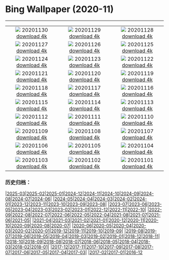 # Bing Wallpaper (2020-11)
**************
| | | |
| :----: | :----: | :----: |
| ![](https://www.bing.com/th?id=OHR.HocesDuraton_ZH-CN2152159552_1920x1080.jpg) 20201130 [download 4k](https://www.bing.com/th?id=OHR.HocesDuraton_ZH-CN2152159552_UHD.jpg) | ![](https://www.bing.com/th?id=OHR.EDCScotland_ZH-CN2038527689_1920x1080.jpg) 20201129 [download 4k](https://www.bing.com/th?id=OHR.EDCScotland_ZH-CN2038527689_UHD.jpg) | ![](https://www.bing.com/th?id=OHR.MountTaranaki_ZH-CN1962085466_1920x1080.jpg) 20201128 [download 4k](https://www.bing.com/th?id=OHR.MountTaranaki_ZH-CN1962085466_UHD.jpg) |
| ![](https://www.bing.com/th?id=OHR.ValCervara_ZH-CN1889046979_1920x1080.jpg) 20201127 [download 4k](https://www.bing.com/th?id=OHR.ValCervara_ZH-CN1889046979_UHD.jpg) | ![](https://www.bing.com/th?id=OHR.NaturesWindowLookout_ZH-CN1799883608_1920x1080.jpg) 20201126 [download 4k](https://www.bing.com/th?id=OHR.NaturesWindowLookout_ZH-CN1799883608_UHD.jpg) | ![](https://www.bing.com/th?id=OHR.ChipmunkJP_ZH-CN1697070440_1920x1080.jpg) 20201125 [download 4k](https://www.bing.com/th?id=OHR.ChipmunkJP_ZH-CN1697070440_UHD.jpg) |
| ![](https://www.bing.com/th?id=OHR.CPMall_ZH-CN1202155438_1920x1080.jpg) 20201124 [download 4k](https://www.bing.com/th?id=OHR.CPMall_ZH-CN1202155438_UHD.jpg) | ![](https://www.bing.com/th?id=OHR.AsilomarSB_ZH-CN1074865975_1920x1080.jpg) 20201123 [download 4k](https://www.bing.com/th?id=OHR.AsilomarSB_ZH-CN1074865975_UHD.jpg) | ![](https://www.bing.com/th?id=OHR.BernCH_ZH-CN0890742909_1920x1080.jpg) 20201122 [download 4k](https://www.bing.com/th?id=OHR.BernCH_ZH-CN0890742909_UHD.jpg) |
| ![](https://www.bing.com/th?id=OHR.Dromling_ZH-CN0730577626_1920x1080.jpg) 20201121 [download 4k](https://www.bing.com/th?id=OHR.Dromling_ZH-CN0730577626_UHD.jpg) | ![](https://www.bing.com/th?id=OHR.NCHighCountry_ZH-CN0617631531_1920x1080.jpg) 20201120 [download 4k](https://www.bing.com/th?id=OHR.NCHighCountry_ZH-CN0617631531_UHD.jpg) | ![](https://www.bing.com/th?id=OHR.MontBlancPeak_ZH-CN0459151326_1920x1080.jpg) 20201119 [download 4k](https://www.bing.com/th?id=OHR.MontBlancPeak_ZH-CN0459151326_UHD.jpg) |
| ![](https://www.bing.com/th?id=OHR.ToucanCostaRica_ZH-CN0876149105_1920x1080.jpg) 20201118 [download 4k](https://www.bing.com/th?id=OHR.ToucanCostaRica_ZH-CN0876149105_UHD.jpg) | ![](https://www.bing.com/th?id=OHR.InukshukLights_ZH-CN0756858983_1920x1080.jpg) 20201117 [download 4k](https://www.bing.com/th?id=OHR.InukshukLights_ZH-CN0756858983_UHD.jpg) | ![](https://www.bing.com/th?id=OHR.MischwaldFuessen_ZH-CN0005213724_1920x1080.jpg) 20201116 [download 4k](https://www.bing.com/th?id=OHR.MischwaldFuessen_ZH-CN0005213724_UHD.jpg) |
| ![](https://www.bing.com/th?id=OHR.HokkaidoShida_ZH-CN0103354943_1920x1080.jpg) 20201115 [download 4k](https://www.bing.com/th?id=OHR.HokkaidoShida_ZH-CN0103354943_UHD.jpg) | ![](https://www.bing.com/th?id=OHR.LupineNZ_ZH-CN0613960648_1920x1080.jpg) 20201114 [download 4k](https://www.bing.com/th?id=OHR.LupineNZ_ZH-CN0613960648_UHD.jpg) | ![](https://www.bing.com/th?id=OHR.DiwaliRangoli_ZH-CN0293298599_1920x1080.jpg) 20201113 [download 4k](https://www.bing.com/th?id=OHR.DiwaliRangoli_ZH-CN0293298599_UHD.jpg) |
| ![](https://www.bing.com/th?id=OHR.RavensSnow_ZH-CN0153928643_1920x1080.jpg) 20201112 [download 4k](https://www.bing.com/th?id=OHR.RavensSnow_ZH-CN0153928643_UHD.jpg) | ![](https://www.bing.com/th?id=OHR.ConneryPond_ZH-CN9900515488_1920x1080.jpg) 20201111 [download 4k](https://www.bing.com/th?id=OHR.ConneryPond_ZH-CN9900515488_UHD.jpg) | ![](https://www.bing.com/th?id=OHR.EsskastanieD_ZH-CN9736686128_1920x1080.jpg) 20201110 [download 4k](https://www.bing.com/th?id=OHR.EsskastanieD_ZH-CN9736686128_UHD.jpg) |
| ![](https://www.bing.com/th?id=OHR.LakotaBadlands_ZH-CN0151830089_1920x1080.jpg) 20201109 [download 4k](https://www.bing.com/th?id=OHR.LakotaBadlands_ZH-CN0151830089_UHD.jpg) | ![](https://www.bing.com/th?id=OHR.PiedmontRegion_ZH-CN9956166156_1920x1080.jpg) 20201108 [download 4k](https://www.bing.com/th?id=OHR.PiedmontRegion_ZH-CN9956166156_UHD.jpg) | ![](https://www.bing.com/th?id=OHR.DerwentIsle_ZH-CN9777894186_1920x1080.jpg) 20201107 [download 4k](https://www.bing.com/th?id=OHR.DerwentIsle_ZH-CN9777894186_UHD.jpg) |
| ![](https://www.bing.com/th?id=OHR.BigBison_ZH-CN9480861825_1920x1080.jpg) 20201106 [download 4k](https://www.bing.com/th?id=OHR.BigBison_ZH-CN9480861825_UHD.jpg) | ![](https://www.bing.com/th?id=OHR.TwoWest_ZH-CN9396182448_1920x1080.jpg) 20201105 [download 4k](https://www.bing.com/th?id=OHR.TwoWest_ZH-CN9396182448_UHD.jpg) | ![](https://www.bing.com/th?id=OHR.Albarracin_ZH-CN0019262872_1920x1080.jpg) 20201104 [download 4k](https://www.bing.com/th?id=OHR.Albarracin_ZH-CN0019262872_UHD.jpg) |
| ![](https://www.bing.com/th?id=OHR.KobukRiver_ZH-CN9932342738_1920x1080.jpg) 20201103 [download 4k](https://www.bing.com/th?id=OHR.KobukRiver_ZH-CN9932342738_UHD.jpg) | ![](https://www.bing.com/th?id=OHR.LochLeum_ZH-CN9620588759_1920x1080.jpg) 20201102 [download 4k](https://www.bing.com/th?id=OHR.LochLeum_ZH-CN9620588759_UHD.jpg) | ![](https://www.bing.com/th?id=OHR.TorngatsMt_ZH-CN9391633217_1920x1080.jpg) 20201101 [download 4k](https://www.bing.com/th?id=OHR.TorngatsMt_ZH-CN9391633217_UHD.jpg) |

### 历史归档：

|[2025-03](bing/2025-03/2025-03.md)|[2025-02](bing/2025-02/2025-02.md)|[2025-01](bing/2025-01/2025-01.md)|[2024-12](bing/2024-12/2024-12.md)|[2024-11](bing/2024-11/2024-11.md)|[2024-10](bing/2024-10/2024-10.md)|[2024-09](bing/2024-09/2024-09.md)|[2024-08](bing/2024-08/2024-08.md)|[2024-07](bing/2024-07/2024-07.md)|[2024-06](bing/2024-06/2024-06.md)|
|[2024-05](bing/2024-05/2024-05.md)|[2024-04](bing/2024-04/2024-04.md)|[2024-03](bing/2024-03/2024-03.md)|[2024-02](bing/2024-02/2024-02.md)|[2024-01](bing/2024-01/2024-01.md)|[2023-12](bing/2023-12/2023-12.md)|[2023-11](bing/2023-11/2023-11.md)|[2023-10](bing/2023-10/2023-10.md)|[2023-09](bing/2023-09/2023-09.md)|[2023-08](bing/2023-08/2023-08.md)|
|[2023-07](bing/2023-07/2023-07.md)|[2023-06](bing/2023-06/2023-06.md)|[2023-05](bing/2023-05/2023-05.md)|[2023-04](bing/2023-04/2023-04.md)|[2023-03](bing/2023-03/2023-03.md)|[2023-02](bing/2023-02/2023-02.md)|[2023-01](bing/2023-01/2023-01.md)|[2022-12](bing/2022-12/2022-12.md)|[2022-11](bing/2022-11/2022-11.md)|[2022-10](bing/2022-10/2022-10.md)|
|[2022-09](bing/2022-09/2022-09.md)|[2022-08](bing/2022-08/2022-08.md)|[2022-07](bing/2022-07/2022-07.md)|[2022-06](bing/2022-06/2022-06.md)|[2022-05](bing/2022-05/2022-05.md)|[2022-04](bing/2022-04/2022-04.md)|[2021-08](bing/2021-08/2021-08.md)|[2021-07](bing/2021-07/2021-07.md)|[2021-06](bing/2021-06/2021-06.md)|[2021-05](bing/2021-05/2021-05.md)|
|[2021-04](bing/2021-04/2021-04.md)|[2021-03](bing/2021-03/2021-03.md)|[2021-02](bing/2021-02/2021-02.md)|[2021-01](bing/2021-01/2021-01.md)|[2020-12](bing/2020-12/2020-12.md)|[2020-11](bing/2020-11/2020-11.md)|[2020-10](bing/2020-10/2020-10.md)|[2020-09](bing/2020-09/2020-09.md)|[2020-08](bing/2020-08/2020-08.md)|[2020-07](bing/2020-07/2020-07.md)|
|[2020-06](bing/2020-06/2020-06.md)|[2020-05](bing/2020-05/2020-05.md)|[2020-04](bing/2020-04/2020-04.md)|[2020-03](bing/2020-03/2020-03.md)|[2020-02](bing/2020-02/2020-02.md)|[2020-01](bing/2020-01/2020-01.md)|[2019-12](bing/2019-12/2019-12.md)|[2019-11](bing/2019-11/2019-11.md)|[2019-10](bing/2019-10/2019-10.md)|[2019-09](bing/2019-09/2019-09.md)|
|[2019-08](bing/2019-08/2019-08.md)|[2019-07](bing/2019-07/2019-07.md)|[2019-06](bing/2019-06/2019-06.md)|[2019-05](bing/2019-05/2019-05.md)|[2019-04](bing/2019-04/2019-04.md)|[2019-03](bing/2019-03/2019-03.md)|[2019-02](bing/2019-02/2019-02.md)|[2019-01](bing/2019-01/2019-01.md)|[2018-12](bing/2018-12/2018-12.md)|[2018-11](bing/2018-11/2018-11.md)|
|[2018-10](bing/2018-10/2018-10.md)|[2018-09](bing/2018-09/2018-09.md)|[2018-08](bing/2018-08/2018-08.md)|[2018-07](bing/2018-07/2018-07.md)|[2018-06](bing/2018-06/2018-06.md)|[2018-05](bing/2018-05/2018-05.md)|[2018-04](bing/2018-04/2018-04.md)|[2018-03](bing/2018-03/2018-03.md)|[2018-02](bing/2018-02/2018-02.md)|[2018-01](bing/2018-01/2018-01.md)|
|[2017-12](bing/2017-12/2017-12.md)|[2017-11](bing/2017-11/2017-11.md)|[2017-10](bing/2017-10/2017-10.md)|[2017-09](bing/2017-09/2017-09.md)|[2017-08](bing/2017-08/2017-08.md)|[2017-07](bing/2017-07/2017-07.md)|[2017-06](bing/2017-06/2017-06.md)|[2017-05](bing/2017-05/2017-05.md)|[2017-04](bing/2017-04/2017-04.md)|[2017-03](bing/2017-03/2017-03.md)|
|[2017-02](bing/2017-02/2017-02.md)|[2017-01](bing/2017-01/2017-01.md)|[2016-12](bing/2016-12/2016-12.md)